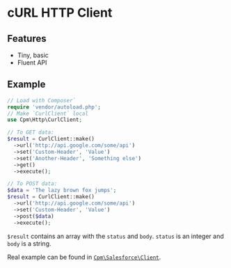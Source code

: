 # cURL HTTP Client

## Features

* Tiny, basic
* Fluent API


## Example

```php
// Load with Composer`
require 'vendor/autoload.php';
// Make `CurlClient` local
use Cpm\Http\CurlClient;

// To GET data:
$result = CurlClient::make()
  ->url('http://api.google.com/some/api')
  ->set('Custom-Header', 'Value')
  ->set('Another-Header', 'Something else')
  ->get()
  ->execute();

// To POST data:
$data = 'The lazy brown fox jumps';
$result = CurlClient::make()
  ->url('http://api.google.com/some/api')
  ->set('Custom-Header', 'Value')
  ->post($data)
  ->execute();  
```

`$result` contains an array with the `status` and `body`. `status` is an integer and `body` is a string.

Real example can be found in [`Cpm\Salesforce\Client`](https://github.com/dminkovsky/cpm-salesforce-sdk-php/blob/master/src/Cpm/Salesforce/Client.php#L174).
